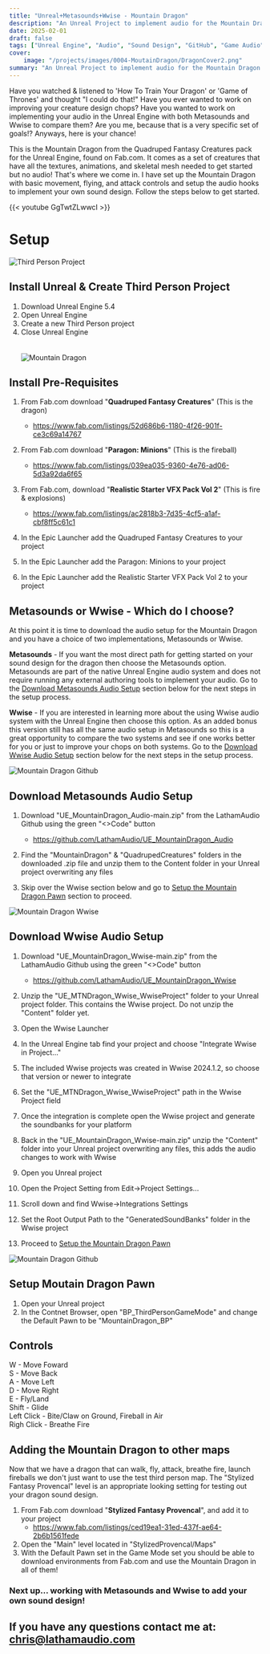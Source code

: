 ```yaml
---
title: "Unreal+Metasounds+Wwise - Mountain Dragon"
description: "An Unreal Project to implement audio for the Mountain Dragon creature"
date: 2025-02-01
draft: false
tags: ["Unreal Engine", "Audio", "Sound Design", "GitHub", "Game Audio", "Wwise", "Metasounds"]
cover:
    image: "/projects/images/0004-MoutainDragon/DragonCover2.png"
summary: "An Unreal Project to implement audio for the Mountain Dragon creature"
---
```

Have you watched & listened to 'How To Train Your Dragon' or 'Game of Thrones' and thought "I could do that!" Have you ever wanted to work on improving your creature design chops? Have you wanted to work on implementing your audio in the Unreal Engine with both Metasounds and Wwise to compare them? Are you me, because that is a very specific set of goals!? Anyways, here is your chance!

This is the Mountain Dragon from the Quadruped Fantasy Creatures pack for the Unreal Engine, found on Fab.com. It comes as a set of creatures that have all the textures, animations, and skeletal mesh needed to get started but no audio! That's where we come in. I have set up the Mountain Dragon with basic movement, flying, and attack controls and setup the audio hooks to implement your own sound design. Follow the steps below to get started. 

{{< youtube GgTwtZLwwcI >}}
# Setup
![Third Person Project](/projects/images/0004-MountainDragon/ThirdPersonProject.png)

## Install Unreal & Create Third Person Project
1. Download Unreal Engine 5.4
2. Open Unreal Engine
3. Create a new Third Person project
4. Close Unreal Engine
\
\
\
![Mountain Dragon](/projects/images/0004-MountainDragon/QuadrapedFantasyCreature.png)
## Install Pre-Requisites
1. From Fab.com download "**Quadruped Fantasy Creatures**" (This is the dragon)
	- https://www.fab.com/listings/52d686b6-1180-4f26-901f-ce3c69a14767

2. From Fab.com download "**Paragon: Minions**" (This is the fireball)
	- https://www.fab.com/listings/039ea035-9360-4e76-ad06-5d3a92da6f65

3. From Fab.com, download "**Realistic Starter VFX Pack Vol 2**" (This is fire & explosions)
	- https://www.fab.com/listings/ac2818b3-7d35-4cf5-a1af-cbf8ff5c61c1

4. In the Epic Launcher add the Quadruped Fantasy Creatures to your project
5. In the Epic Launcher add the Paragon: Minions to your project
6. In the Epic Launcher add the Realistic Starter VFX Pack Vol 2 to your project
  
## Metasounds or Wwise - Which do I choose?
At this point it is time to download the audio setup for the Mountain Dragon and you have a choice of two implementations, Metasounds or Wwise.

**Metasounds** - If you want the most direct path for getting started on your sound design for the dragon then choose the Metasounds option. Metasounds are part of the native Unreal Engine audio system and does not require running any external authoring tools to implement your audio. Go to the [Download Metasounds Audio Setup](#download-metasounds-audio-setup) section below for the next steps in the setup process.

**Wwise** - If you are interested in learning more about the using Wwise audio system with the Unreal Engine then choose this option. As an added bonus this version still has all the same audio setup in Metasounds so this is a great opportunity to compare the two systems and see if one works better for you or just to improve your chops on both systems. Go to the [Download Wwise Audio Setup](#download-wwise-audio-setup) section below for the next steps in the setup process. 

![Mountain Dragon Github](/projects/images/0004-MountainDragon/MountainDragon_Github.png)
## Download Metasounds Audio Setup
1. Download "UE_MountainDragon_Audio-main.zip" from the LathamAudio Github using the green "<>Code" button
	- https://github.com/LathamAudio/UE_MountainDragon_Audio

2. Find the "MountainDragon" & "QuadrupedCreatures" folders in the downloaded .zip file and unzip them to the Content folder in your Unreal project overwriting any files
3. Skip over the Wwise section below and go to [Setup the Mountain Dragon Pawn](#setup-moutain-dragon-pawn) section to proceed.

![Mountain Dragon Wwise](/projects/images/0004-MountainDragon/Wwise_MountainDragon.png)
## Download Wwise Audio Setup
1. Download "UE_MountainDragon_Wwise-main.zip" from the LathamAudio Github using the green "<>Code" button
	- https://github.com/LathamAudio/UE_MountainDragon_Wwise

2. Unzip the "UE_MTNDragon_Wwise_WwiseProject" folder to your Unreal project folder. This contains the Wwise project. Do not unzip the "Content" folder yet.
3. Open the Wwise Launcher
4. In the Unreal Engine tab find your project and choose "Integrate Wwise in Project..."
5. The included Wwise projects was created in Wwise 2024.1.2, so choose that version or newer to integrate
6. Set the "UE_MTNDragon_Wwise_WwiseProject" path in the Wwise Project field
7. Once the integration is complete open the Wwise project and generate the soundbanks for your platform 
8. Back in the "UE_MountainDragon_Wwise-main.zip" unzip the "Content" folder into your Unreal project overwriting any files, this adds the audio changes to work with Wwise
9. Open you Unreal project
10. Open the Project Setting from Edit->Project Settings...
11. Scroll down and find Wwise->Integrations Settings
12. Set the Root Output Path to the "GeneratedSoundBanks" folder in the Wwise project
13. Proceed to [Setup the Mountain Dragon Pawn](#setup-moutain-dragon-pawn)


![Mountain Dragon Github](/projects/images/0004-MountainDragon/DefaultPawn.png)
## Setup Moutain Dragon Pawn
1. Open your Unreal project
2. In the Contnet Browser, open "BP_ThirdPersonGameMode" and change the Default Pawn to be "MountainDragon_BP"

## Controls
W - Move Foward\
S - Move Back\
A - Move Left\
D - Move Right\
E - Fly/Land\
Shift - Glide\
Left Click - Bite/Claw on Ground, Fireball in Air\
Righ Click - Breathe Fire

<!-- ![Mountain Dragon in Maps](/projects/images/0004-MountainDragon/MountainDragon.gif) -->
## Adding the Mountain Dragon to other maps
Now that we have a dragon that can walk, fly, attack, breathe fire, launch fireballs we don't just want to use the test third person map. The "Stylized Fantasy Provencal" level is an appropriate looking setting for testing out your dragon sound design.
1. From Fab.com download "**Stylized Fantasy Provencal**", and add it to your project
	- https://www.fab.com/listings/ced19ea1-31ed-437f-ae64-2b6b1561fede
2. Open the "Main" level located in "StylizedProvencal/Maps"
3. With the Default Pawn set in the Game Mode set you should be able to download environments from Fab.com and use the Mountain Dragon in all of them!

### Next up... working with Metasounds and Wwise to add your own sound design!

## If you have any questions contact me at: [chris@lathamaudio.com](mailto:chris@lathamaudio.com)